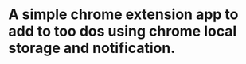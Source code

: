 A simple chrome extension app to add to too dos using chrome local storage and notification.
============
